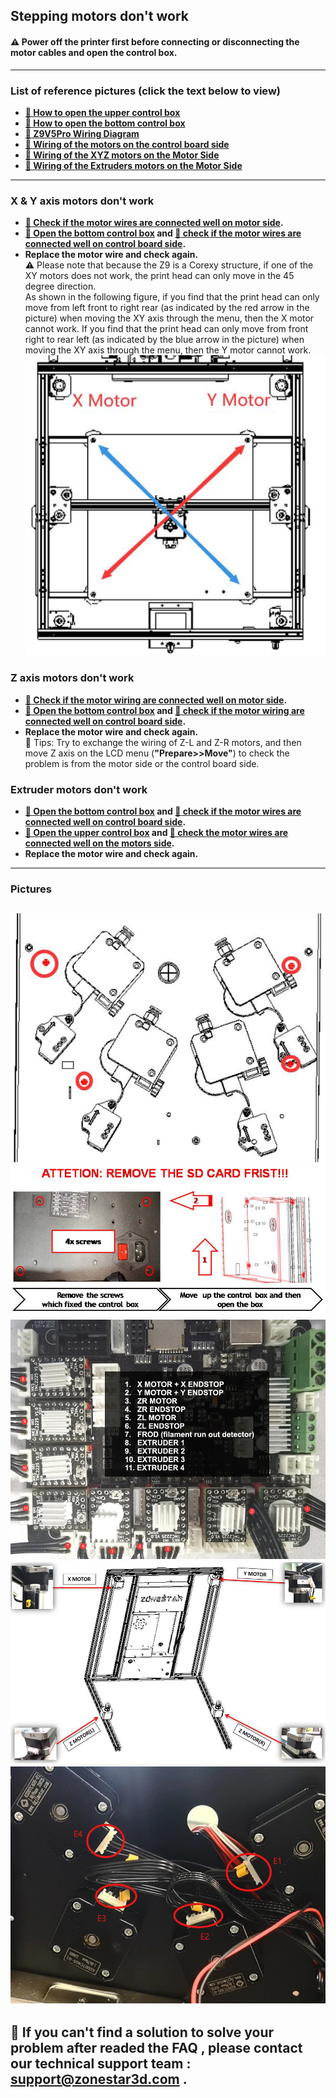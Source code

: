 ## Stepping motors don't work
#### :warning: Power off the printer first before connecting or disconnecting the motor cables and open the control box.

-----
### List of reference pictures (click the text below to view)
- **[:art: How to open the upper control box](../Upper_box_mounted_screws.jpg)**
- **[:art: How to open the bottom control box](../How_to_open_the_control_box.jpg)**
- **[:art: Z9V5Pro Wiring Diagram](https://github.com/ZONESTAR3D/Z9/blob/main/Z9V5/Z9V5-MK2/1.%20Installation%20and%20User%20Guide/Z9V5Pro%20Wiring%20Diagram.jpg)** </a>
- **[:art: Wiring of the motors on the control board side](./MotorENDSTOP_wiring.jpg)**
- **[:art: Wiring of the XYZ motors on the Motor Side](./XYZMotors_wiring.jpg)**
- **[:art: Wiring of the Extruders motors on the Motor Side](./ExtruderMotors_wiring.jpg)**

-----
### X & Y axis motors don't work
- **[:art: Check if the motor wires are connected well on motor side](#fig5).**
- **[:art: Open the bottom control box](#fig2) and [:art: check if the motor wires are connected well on control board side](#fig4).**
- **Replace the motor wire and check again.**   
:warning: Please note that because the Z9 is a Corexy structure, if one of the XY motors does not work, the print head can only move in the 45 degree direction.    
As shown in the following figure, if you find that the print head can only move from left front to right rear (as indicated by the red arrow in the picture) when moving the XY axis through the menu, then the X motor cannot work. If you find that the print head can only move from front right to rear left (as indicated by the blue arrow in the picture) when moving the XY axis through the menu, then the Y motor cannot work.   
![](./XYMotor_Issue.jpg)
 
### Z axis motors don't work
- **[:art: Check if the motor wiring are connected well on motor side](#fig5).**
- **[:art: Open the bottom control box](#fig2) and [:art: check if the motor wiring are connected well on control board side](#fig2).**
- **Replace the motor wire and check again.**   
:star2: Tips: Try to exchange the wiring of Z-L and Z-R motors, and then move Z axis on the LCD menu (**"Prepare>>Move"**) to check the problem is from the motor side or the control board side.

### Extruder motors don't work
- **[:art: Open the bottom control box](#fig2) and [:art: check if the motor wires are connected well on control board side](#fig4).**
- **[:art: Open the upper control box](#fig1) and [:art: check the motor wires are connected well on the motors side](#fig6).**
- **Replace the motor wire and check again.**   

-----
### Pictures
<a id="fig1"> ![](../Upper_box_mounted_screws.jpg)</a>
<a id="fig2"> ![](../How_to_open_the_control_box.jpg)</a>
<a id="fig3"> ![](./MotorENDSTOP_wiring.jpg)</a>
<a id="fig4"> ![](./XYZMotors_wiring.jpg)</a>
<a id="fig5"> ![](./ExtruderMotors_wiring.jpg)</a>
-----
## :email: If you can't find a solution to solve your problem after readed the FAQ , please contact our technical support team : support@zonestar3d.com .